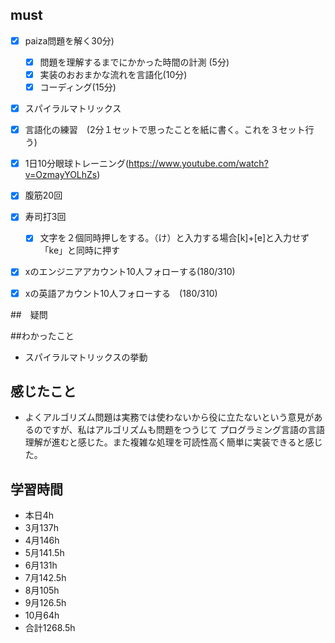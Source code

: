 

## must
- [x] paiza問題を解く30分)
  - [x] 問題を理解するまでにかかった時間の計測 (5分)
  - [x] 実装のおおまかな流れを言語化(10分)
  - [x] コーディング(15分)
- [x] スパイラルマトリックス
- [x] 言語化の練習　(2分１セットで思ったことを紙に書く。これを３セット行う)
- [x] 1日10分眼球トレーニング(https://www.youtube.com/watch?v=OzmayYOLhZs)
- [x] 腹筋20回
- [x] 寿司打3回
  - [x] 文字を２個同時押しをする。（け）と入力する場合[k]+[e]と入力せず「ke」と同時に押す
- [x] xのエンジニアアカウント10人フォローする(180/310)
- [x] xの英語アカウント10人フォローする　(180/310)
     

##　疑問


##わかったこと
- スパイラルマトリックスの挙動

## 感じたこと
- よくアルゴリズム問題は実務では使わないから役に立たないという意見があるのですが、私はアルゴリズムも問題をつうじて
  プログラミング言語の言語理解が進むと感じた。また複雑な処理を可読性高く簡単に実装できると感じた。
  


## 学習時間
  - 本日4h
  - 3月137h
  - 4月146h
  - 5月141.5h
  - 6月131h
  - 7月142.5h
  - 8月105h
  - 9月126.5h
  - 10月64h
  - 合計1268.5h
    





